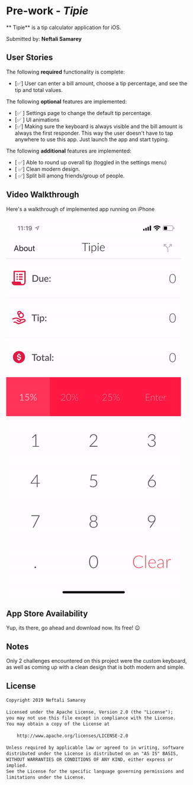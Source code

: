# Pre-work - *Tipie*

** Tipie** is a tip calculator application for iOS.

Submitted by: **Neftali Samarey**


## User Stories

The following **required** functionality is complete:

* [✅] User can enter a bill amount, choose a tip percentage, and see the tip and total values.

The following **optional** features are implemented:

* [✅ ] Settings page to change the default tip percentage.
* [✅ ] UI animations
* [✅] Making sure the keyboard is always visible and the bill amount is always the first responder. This way the user doesn't have to tap anywhere to use this app. Just launch the app and start typing.

The following **additional** features are implemented:

- [ ✅] Able to round up overall tip (toggled in the settings menu)
- [ ✅] Clean modern design.
- [ ✅] Split bill among friends/group of people.

## Video Walkthrough 

Here's a walkthrough of implemented app running on iPhone

<img src='images/tipie_in_action.gif' title='App Walkthrough' width='' alt='App Walkthrough' />

## App Store Availability

Yup, its there, go ahead and download now. Its free! 😉

## Notes

Only 2 challenges encountered on this project were the custom keyboard, as well as coming up with a clean design that is both modern and simple. 

## License

    Copyright 2019 Neftali Samarey

    Licensed under the Apache License, Version 2.0 (the "License");
    you may not use this file except in compliance with the License.
    You may obtain a copy of the License at

        http://www.apache.org/licenses/LICENSE-2.0

    Unless required by applicable law or agreed to in writing, software
    distributed under the License is distributed on an "AS IS" BASIS,
    WITHOUT WARRANTIES OR CONDITIONS OF ANY KIND, either express or implied.
    See the License for the specific language governing permissions and
    limitations under the License.
